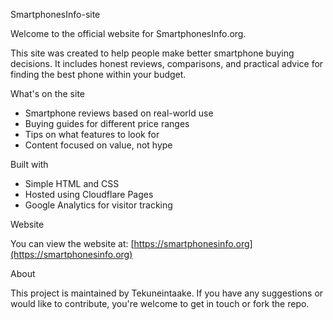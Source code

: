 SmartphonesInfo-site

Welcome to the official website for SmartphonesInfo.org.

This site was created to help people make better smartphone buying decisions. It includes honest reviews, comparisons, and practical advice for finding the best phone within your budget.

What's on the site

- Smartphone reviews based on real-world use
- Buying guides for different price ranges
- Tips on what features to look for
- Content focused on value, not hype

Built with

- Simple HTML and CSS
- Hosted using Cloudflare Pages
- Google Analytics for visitor tracking

Website

You can view the website at: [https://smartphonesinfo.org](https://smartphonesinfo.org)

About

This project is maintained by Tekuneintaake. If you have any suggestions or would like to contribute, you're welcome to get in touch or fork the repo.
